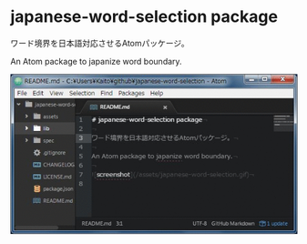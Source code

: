 # japanese-word-selection package

ワード境界を日本語対応させるAtomパッケージ。

An Atom package to japanize word boundary.

![screenshot](/assets/japanese-word-selection.gif)
